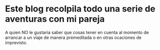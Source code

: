 # Este blog recolpila todo una serie de aventuras con mi pareja

A quien NO le gustaria saber que cosas tener en cuenta al momento de arrancar a un viaje de manera premeditada o en otras ocaciones de imprevisto. 

